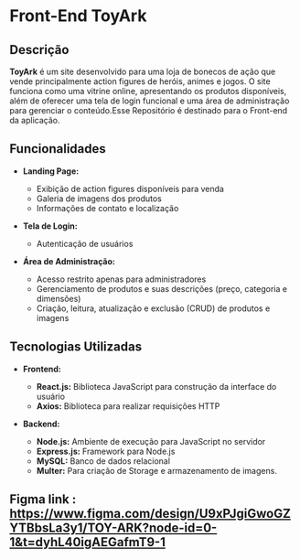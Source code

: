 # Front-End ToyArk

## Descrição
**ToyArk** é um site desenvolvido para uma loja de bonecos de ação que vende principalmente action figures de heróis, animes e jogos. O site funciona como uma vitrine online, apresentando os produtos disponíveis, além de oferecer uma tela de login funcional e uma área de administração para gerenciar o conteúdo.Esse Repositório é destinado para o Front-end da aplicação.

## Funcionalidades
- **Landing Page:**
  - Exibição de action figures disponíveis para venda
  - Galeria de imagens dos produtos
  - Informações de contato e localização

- **Tela de Login:**
  - Autenticação de usuários

- **Área de Administração:**
  - Acesso restrito apenas para administradores
  - Gerenciamento de produtos e suas descrições (preço, categoria e dimensões)
  - Criação, leitura, atualização e exclusão (CRUD) de produtos e imagens

## Tecnologias Utilizadas
- **Frontend:**
  - **React.js:** Biblioteca JavaScript para construção da interface do usuário
  - **Axios:** Biblioteca para realizar requisições HTTP

- **Backend:**
  - **Node.js:** Ambiente de execução para JavaScript no servidor
  - **Express.js:** Framework para Node.js
  - **MySQL:** Banco de dados relacional
  - **Multer:** Para criação de Storage e armazenamento de imagens.

## Figma link : https://www.figma.com/design/U9xPJgiGwoGZYTBbsLa3y1/TOY-ARK?node-id=0-1&t=dyhL40igAEGafmT9-1
